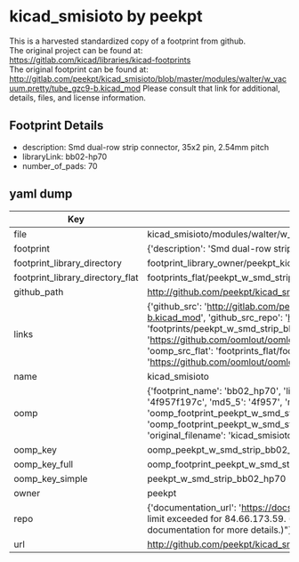 # kicad_smisioto by peekpt  
This is a harvested standardized copy of a footprint from github.  
The original project can be found at:  
https://gitlab.com/kicad/libraries/kicad-footprints  
The original footprint can be found at:
http://gitlab.com/peekpt/kicad_smisioto/blob/master/modules/walter/w_vacuum.pretty/tube_gzc9-b.kicad_mod
Please consult that link for additional, details, files, and license information.  
## Footprint Details
* description: Smd dual-row strip connector, 35x2 pin, 2.54mm pitch  
* libraryLink: bb02-hp70  
* number_of_pads: 70  
## yaml dump  
| Key | Value |  
| --- | --- |  
| file | kicad_smisioto/modules/walter/w_smd_strip.pretty/bb02-hp70.kicad_mod |  
| footprint | {'description': 'Smd dual-row strip connector, 35x2 pin, 2.54mm pitch', 'libraryLink': 'bb02-hp70', 'number_of_pads': 70} |  
| footprint_library_directory | footprint_library_owner/peekpt_kicad_smisioto |  
| footprint_library_directory_flat | footprints_flat/peekpt_w_smd_strip_bb02_hp70/working |  
| github_path | http://github.com/peekpt/kicad_smisioto/blob/master/modules/walter/w_smd_strip.pretty/bb02-hp70.kicad_mod |  
| links | {'github_src': 'http://gitlab.com/peekpt/kicad_smisioto/blob/master/modules/walter/w_vacuum.pretty/tube_gzc9-b.kicad_mod', 'github_src_repo': 'https://gitlab.com/kicad/libraries/kicad-footprints', 'oomp_bot': 'footprints/peekpt_w_smd_strip_bb02_hp70/working', 'oomp_bot_github': 'https://github.com/oomlout/oomlout_oomp_footprint_bot/tree/main/footprints/peekpt_w_smd_strip_bb02_hp70/working', 'oomp_src_flat': 'footprints_flat/footprints_flat/peekpt_w_smd_strip_bb02_hp70/working', 'oomp_src_flat_github': 'https://github.com/oomlout/oomlout_oomp_footprint_src/tree/main/footprints_flat/peekpt_w_smd_strip_bb02_hp70/working'} |  
| name | kicad_smisioto |  
| oomp | {'footprint_name': 'bb02_hp70', 'library_name': 'w_smd_strip', 'md5': '4f957f197c97c8e3bd49f6f0412b848c', 'md5_10': '4f957f197c', 'md5_5': '4f957', 'md5_6': '4f957f', 'oomp_key': 'oomp_peekpt_w_smd_strip_bb02_hp70', 'oomp_key_extra': 'oomp_footprint_peekpt_w_smd_strip_bb02_hp70', 'oomp_key_full': 'oomp_footprint_peekpt_w_smd_strip_bb02_hp70_4f957f', 'oomp_key_simple': 'peekpt_w_smd_strip_bb02_hp70', 'original_filename': 'kicad_smisioto/modules/walter/w_smd_strip.pretty/bb02-hp70.kicad_mod', 'owner_name': 'peekpt'} |  
| oomp_key | oomp_peekpt_w_smd_strip_bb02_hp70 |  
| oomp_key_full | oomp_footprint_peekpt_w_smd_strip_bb02_hp70 |  
| oomp_key_simple | peekpt_w_smd_strip_bb02_hp70 |  
| owner | peekpt |  
| repo | {'documentation_url': 'https://docs.github.com/rest/overview/resources-in-the-rest-api#rate-limiting', 'message': "API rate limit exceeded for 84.66.173.59. (But here's the good news: Authenticated requests get a higher rate limit. Check out the documentation for more details.)"} |  
| url | http://github.com/peekpt/kicad_smisioto |  

